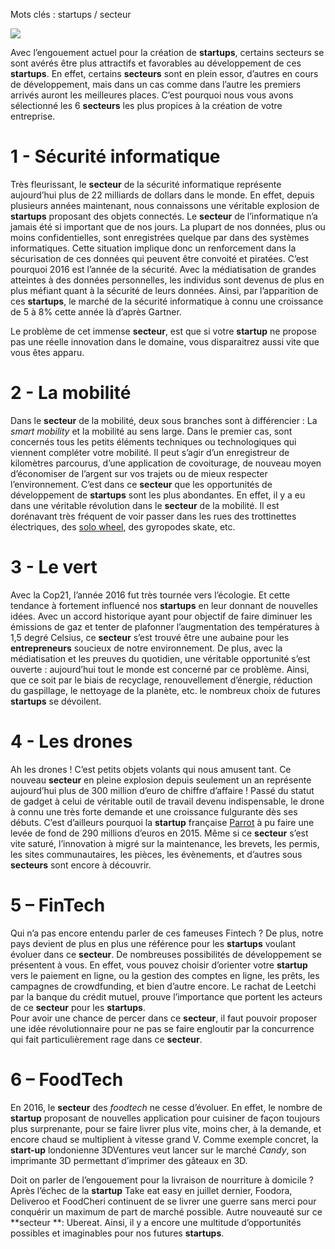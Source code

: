 Mots clés : startups / secteur

![](media/image1.jpeg)

Avec l’engouement actuel pour la création de **startups**, certains
secteurs se sont avérés être plus attractifs et favorables au
développement de ces **startups**. En effet, certains **secteurs** sont
en plein essor, d’autres en cours de développement, mais dans un cas
comme dans l’autre les premiers arrivés auront les meilleures places.
C’est pourquoi nous vous avons sélectionné les 6 **secteurs** les plus
propices à la création de votre entreprise.

1 - Sécurité informatique
=========================

Très fleurissant, le **secteur** de la sécurité informatique représente
aujourd’hui plus de 22 milliards de dollars dans le monde. En effet,
depuis plusieurs années maintenant, nous connaissons une véritable
explosion de **startups** proposant des objets connectés. Le **secteur**
de l’informatique n’a jamais été si important que de nos jours. La
plupart de nos données, plus ou moins confidentielles, sont enregistrées
quelque par dans des systèmes informatiques. Cette situation implique
donc un renforcement dans la sécurisation de ces données qui peuvent
être convoité et piratées. C’est pourquoi 2016 est l’année de la
sécurité. Avec la médiatisation de grandes atteintes à des données
personnelles, les individus sont devenus de plus en plus méfiant quant à
la sécurité de leurs données. Ainsi, par l’apparition de ces
**startups**, le marché de la sécurité informatique à connu une
croissance de 5 à 8% cette année là d’après Gartner.

Le problème de cet immense **secteur**, est que si votre **startup** ne
propose pas une réelle innovation dans le domaine, vous disparaitrez
aussi vite que vous êtes apparu.

2 - La mobilité
===============

Dans le **secteur** de la mobilité, deux sous branches sont à
différencier : La *smart mobility* et la mobilité au sens large. Dans le
premier cas, sont concernés tous les petits éléments techniques ou
technologiques qui viennent compléter votre mobilité. Il peut s’agir
d’un enregistreur de kilomètres parcourus, d’une application de
covoiturage, de nouveau moyen d’économiser de l’argent sur vos trajets
ou de mieux respecter l’environnement. C’est dans ce **secteur** que les
opportunités de développement de **startups** sont les plus abondantes.
En effet, il y a eu dans une véritable révolution dans le **secteur** de
la mobilité. Il est dorénavant très fréquent de voir passer dans les
rues des trottinettes électriques, des [solo
wheel](http://www.solowheel.eu/), des gyropodes skate, etc.

3 - Le vert
===========

Avec la Cop21, l’année 2016 fut très tournée vers l’écologie. Et cette
tendance à fortement influencé nos **startups** en leur donnant de
nouvelles idées. Avec un accord historique ayant pour objectif de faire
diminuer les émissions de gaz et tenter de plafonner l’augmentation des
températures à 1,5 degré Celsius, ce **secteur** s’est trouvé être une
aubaine pour les **entrepreneurs** soucieux de notre environnement. De
plus, avec la médiatisation et les preuves du quotidien, une véritable
opportunité s’est ouverte : aujourd’hui tout le monde est concerné par
ce problème. Ainsi, que ce soit par le biais de recyclage,
renouvellement d’énergie, réduction du gaspillage, le nettoyage de la
planète, etc. le nombreux choix de futures **startups** se dévoilent.

4 - Les drones
==============

Ah les drones ! C’est petits objets volants qui nous amusent tant. Ce
nouveau **secteur** en pleine explosion depuis seulement un an
représente aujourd’hui plus de 300 million d’euro de chiffre d’affaire !
Passé du statut de gadget à celui de véritable outil de travail devenu
indispensable, le drone à connu une très forte demande et une croissance
fulgurante dès ses débuts. C’est d’ailleurs pourquoi la **startup**
française [Parrot](http://www.parrot.com/de/) à pu faire une levée de
fond de 290 millions d’euros en 2015. Même si ce **secteur** s’est vite
saturé, l’innovation à migré sur la maintenance, les brevets, les
permis, les sites communautaires, les pièces, les évènements, et
d’autres sous **secteurs** sont encore à découvrir.

5 – FinTech
===========

Qui n’a pas encore entendu parler de ces fameuses Fintech ? De plus,
notre pays devient de plus en plus une référence pour les **startups**
voulant évoluer dans ce **secteur**. De nombreuses possibilités de
développement se présentent à vous. En effet, vous pouvez choisir
d’orienter votre **startup** vers le paiement en ligne, ou la gestion
des comptes en ligne, les prêts, les campagnes de crowdfunding, et bien
d’autre encore. Le rachat de Leetchi par la banque du crédit mutuel,
prouve l’importance que portent les acteurs de ce **secteur** pour les
**startups**.\
Pour avoir une chance de percer dans ce **secteur**, il faut pouvoir
proposer une idée révolutionnaire pour ne pas se faire engloutir par la
concurrence qui fait particulièrement rage dans ce **secteur**.

6 – FoodTech
============

En 2016, le **secteur** des *foodtech* ne cesse d’évoluer. En effet, le
nombre de **startup** proposant de nouvelles application pour cuisiner
de façon toujours plus surprenante, pour se faire livrer plus vite,
moins cher, à la demande, et encore chaud se multiplient à vitesse grand
V. Comme exemple concret, la **start-up** londonienne 3DVentures veut
lancer sur le marché *Candy*, son imprimante 3D permettant d’imprimer
des gâteaux en 3D.

Doit on parler de l’engouement pour la livraison de nourriture à
domicile ? Après l’échec de la **startup** Take eat easy en juillet
dernier, Foodora, Deliveroo et FoodCheri continuent de se livrer une
guerre sans merci pour conquérir un maximum de part de marché possible.
Autre nouveauté sur ce **secteur **: Ubereat. Ainsi, il y a encore une
multitude d’opportunités possibles et imaginables pour nos futures
**startups**.
